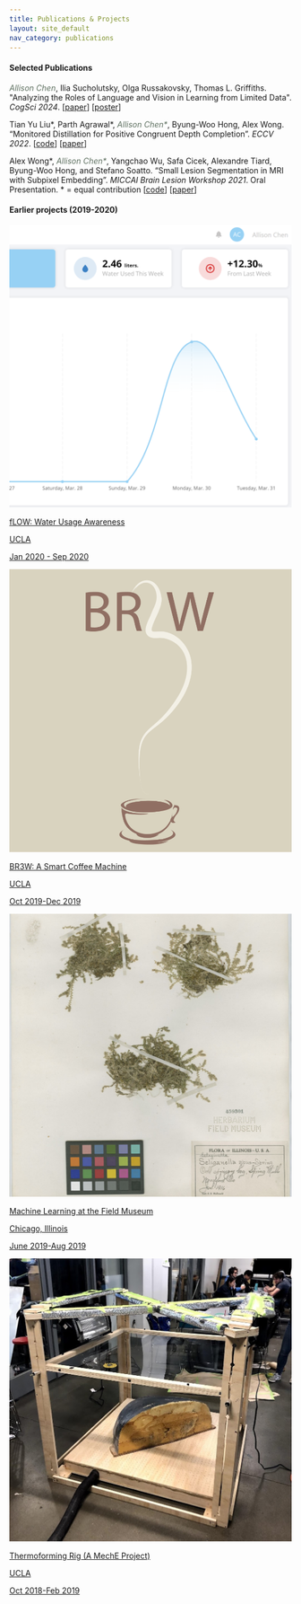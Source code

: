 ```yaml
---
title: Publications & Projects 
layout: site_default
nav_category: publications
---
```


#### Selected Publications
<span style="color:#5F7161">*Allison Chen*</span>, Ilia Sucholutsky, Olga Russakovsky, Thomas L. Griffiths. "Analyzing the Roles of Language and Vision in Learning from Limited Data". *CogSci 2024*. \[[paper](https://arxiv.org/pdf/2403.19669)\] \[[poster](https://drive.google.com/file/d/1KdObWScGRxHEpTNkZtz2VDlODc0iicXr/view)\]

Tian Yu Liu\*, Parth Agrawal\*, <span style="color:#5F7161">*Allison Chen\**</span>, Byung-Woo Hong, Alex Wong. “Monitored Distillation for Positive Congruent Depth Completion”. *ECCV 2022*. \[[code](https://github.com/alexklwong/mondi-python)] \[[paper](https://arxiv.org/pdf/2203.16034.pdf)\]

Alex Wong\*, <span style="color:#5F7161">*Allison Chen\**</span>, Yangchao Wu, Safa Cicek, Alexandre Tiard, Byung-Woo Hong, and Stefano Soatto. “Small Lesion Segmentation in MRI with Subpixel Embedding”.  *MICCAI Brain Lesion Workshop 2021*. Oral Presentation. * = equal contribution \[[code](https://github.com/alexklwong/subpixel-embedding-segmentation)\] \[[paper](https://arxiv.org/pdf/2109.08791.pdf)\]

#### Earlier projects (2019-2020)

<div id="projects_list">
    <a href="experiences/fLOW_entry.html">
        <div class="project">
            <img src="assets/images/experience/fLOW_cover.PNG" class="images full proj_img">
            <div class="fade_in_text">
                <div class="proj_title_div">
                    <p class="proj_title_text">fLOW: Water Usage Awareness</p>
                </div>
                <div class="proj_details">
                    <div class="proj_row_div row">
                        <div class="col_icon"><i class="fa fa-map-marker" aria-hidden="true"></i></div>
                        <div class="col_text"><p class="location">UCLA</p></div>
                    </div>
                    <div class="proj_row_div row">
                        <div class="col_icon"><i class="fa fa-calendar" aria-hidden="true"></i></div>
                        <div class="col_text"><p class="location">Jan 2020 - Sep 2020</p></div>
                    </div>
                </div>
            </div>
        </div>
    </a>
    <a href="experiences/br3w_entry.html">
        <div class="project">
            <img src="assets/images/experience/br3w_cover.PNG" class="images full proj_img">
            <div class="fade_in_text">
                <div class="proj_title_div">
                    <p class="proj_title_text">BR3W: A Smart Coffee Machine</p>
                </div>
                <div class="proj_details">
                    <div class="proj_row_div row">
                        <div class="col_icon"><i class="fa fa-map-marker" aria-hidden="true"></i></div>
                        <div class="col_text"><p class="location">UCLA</p></div>
                    </div>
                    <div class="proj_row_div row">
                        <div class="col_icon"><i class="fa fa-calendar" aria-hidden="true"></i></div>
                        <div class="col_text"><p class="location">Oct 2019-Dec 2019</p></div>
                    </div>
                </div>
            </div>
        </div>
    </a>
    <a href="experiences/fm_entry.html">
        <div class="project">
            <img src="assets/images/experience/fm_cover.jpg" class="images full proj_img">
            <div class="fade_in_text">
                <div class="proj_title_div">
                    <p class="proj_title_text">Machine Learning at the Field Museum</p>
                </div>
                <div class="proj_details">
                    <div class="proj_row_div row">
                        <div class="col_icon"><i class="fa fa-map-marker" aria-hidden="true"></i></div>
                        <div class="col_text"><p class="location">Chicago, Illinois</p></div>
                    </div>
                    <div class="proj_row_div row">
                        <div class="col_icon"><i class="fa fa-calendar" aria-hidden="true"></i></div>
                        <div class="col_text"><p class="location">June 2019-Aug 2019</p></div>
                    </div>
                </div>
            </div>
        </div>
    </a>
    <a href="experiences/thermoforming_entry.html">
        <div class="project">
            <img src="assets/images/experience/rig_cover.jpg" class="images full proj_img">
            <div class="fade_in_text">
                <div class="proj_title_div">
                    <p class="proj_title_text">Thermoforming Rig (A MechE Project)</p>
                </div>
                <div class="proj_details">
                    <div class="proj_row_div row">
                        <div class="col_icon"><i class="fa fa-map-marker" aria-hidden="true"></i></div>
                        <div class="col_text"><p class="location">UCLA</p></div>
                    </div>
                    <div class="proj_row_div row">
                        <div class="col_icon"><i class="fa fa-calendar" aria-hidden="true"></i></div>
                        <div class="col_text"><p class="location">Oct 2018-Feb 2019</p></div>
                    </div>
                </div>
            </div>
        </div>
    </a>
</div>